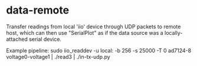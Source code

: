 # data-remote

Transfer readings from local 'iio' device through UDP packets to remote host, which can then use "SerialPlot" 
as if the data source was a locally-attached serial device.

Example pipeline:
  sudo iio_readdev -u local: -b 256 -s 25000 -T 0 ad7124-8 voltage0-voltage1 | ./read3 | ./in-tx-udp.py
